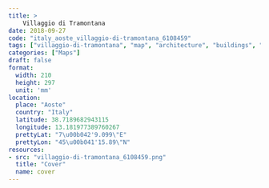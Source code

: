 ```yaml
---
title: > 
    Villaggio di Tramontana
date: 2018-09-27
code: "italy_aoste_villaggio-di-tramontana_6108459"
tags: ["villaggio-di-tramontana", "map", "architecture", "buildings", "Aoste", "Italy"]
categories: ["Maps"]
draft: false
format:
  width: 210
  height: 297
  unit: 'mm'
location:
  place: "Aoste"
  country: "Italy"
  latitude: 38.7189682943115
  longitude: 13.181977389760267
  prettyLat: "7\u00b042'9.099\"E"
  prettyLon: "45\u00b041'15.89\"N"
resources:
- src: "villaggio-di-tramontana_6108459.png"
  title: "Cover"
  name: cover
---
```

